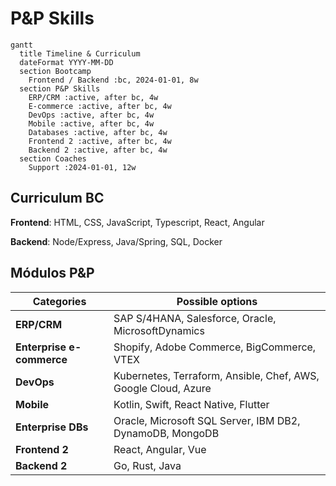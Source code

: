 # P&P Skills

```mermaid
gantt
  title Timeline & Curriculum
  dateFormat YYYY-MM-DD
  section Bootcamp
    Frontend / Backend :bc, 2024-01-01, 8w
  section P&P Skills
    ERP/CRM :active, after bc, 4w
    E-commerce :active, after bc, 4w
    DevOps :active, after bc, 4w
    Mobile :active, after bc, 4w
    Databases :active, after bc, 4w
    Frontend 2 :active, after bc, 4w
    Backend 2 :active, after bc, 4w
  section Coaches
    Support :2024-01-01, 12w
```

## Curriculum BC

**Frontend**: HTML, CSS, JavaScript, Typescript, React, Angular

**Backend**: Node/Express, Java/Spring, SQL, Docker

## Módulos P&P

| Categories  | Possible options  |
|---|---|
| **ERP/CRM**  | SAP S/4HANA, Salesforce, Oracle, MicrosoftDynamics  |
| **Enterprise e-commerce**  | Shopify, Adobe Commerce, BigCommerce, VTEX  |
| **DevOps**  | Kubernetes, Terraform, Ansible, Chef, AWS, Google Cloud, Azure  |
| **Mobile**  | Kotlin, Swift, React Native, Flutter  |
| **Enterprise DBs**  | Oracle, Microsoft SQL Server, IBM DB2, DynamoDB, MongoDB |
| **Frontend 2**  | React, Angular, Vue |
| **Backend 2**  | Go, Rust, Java |



